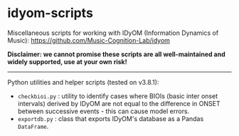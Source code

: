 # idyom-scripts

Miscellaneous scripts for working with IDyOM (Information Dynamics of Music): https://github.com/Music-Cognition-Lab/idyom

**Disclaimer: we cannot promise these scripts are all well-maintained and widely supported, use at your own risk!**

---

Python utilities and helper scripts (tested on v3.8.1):

- `checkbioi.py` : utility to identify cases where BIOIs (basic inter onset intervals) derived by IDyOM are not equal to the difference in ONSET between successive events - this can cause model errors.
- `exportdb.py` : class that exports IDyOM's database as a Pandas `DataFrame`.

# 



# 

